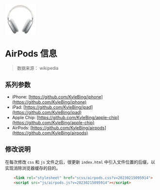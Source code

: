 <img src="https://github.com/KyleBing/airpods/raw/master/imgs/logo.png" width="100">

# AirPods 信息

> 数据来源： wikipedia

## 系列参数
- iPhone: [https://github.com/KyleBing/iphone](https://github.com/KyleBing/iphone)
- iPad: [https://github.com/KyleBing/ipad](https://github.com/KyleBing/ipad)
- Apple Chip: [https://github.com/KyleBing/apple-chip](https://github.com/KyleBing/apple-chip)
- AirPods: [https://github.com/KyleBing/airpods](https://github.com/KyleBing/airpods)


## 修改说明
在每次修改 `css` 和 `js` 文件之后，很更新 `index.html` 中引入文件位置的后缀，以实现消除浏览器缓存的目的。

```html
    <link rel="stylesheet" href="scss/airpods.css?v=20230215095914">
    <script src="js/airpods.js?v=20230215095914"></script>
```
